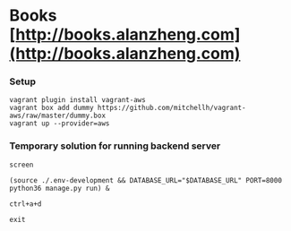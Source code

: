 # Books [http://books.alanzheng.com](http://books.alanzheng.com)

### Setup
```
vagrant plugin install vagrant-aws
vagrant box add dummy https://github.com/mitchellh/vagrant-aws/raw/master/dummy.box
vagrant up --provider=aws
```

### Temporary solution for running backend server
```
screen

(source ./.env-development && DATABASE_URL="$DATABASE_URL" PORT=8000 python36 manage.py run) &

ctrl+a+d

exit
```
